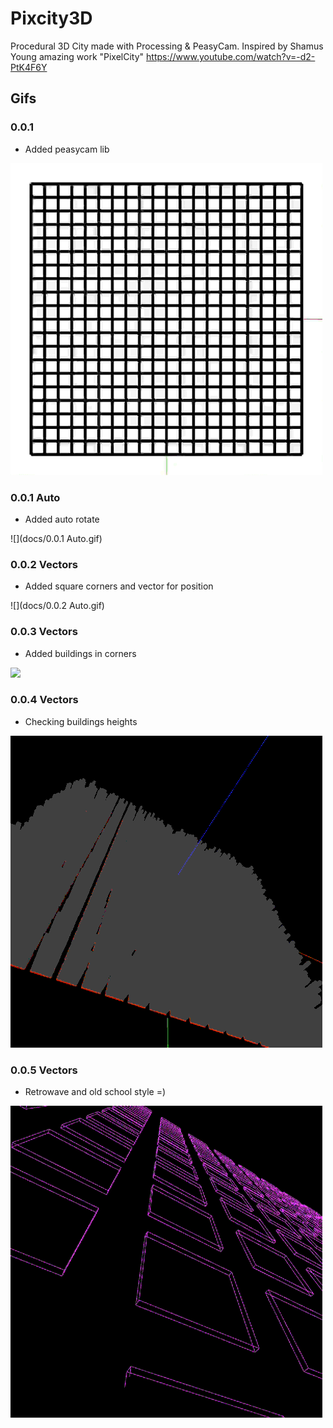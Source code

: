 # Pixcity3D
Procedural 3D City made with Processing & PeasyCam. Inspired by Shamus Young amazing work "PixelCity" https://www.youtube.com/watch?v=-d2-PtK4F6Y

## Gifs

### 0.0.1

- Added peasycam lib

![](docs/0.0.1.gif)

### 0.0.1 Auto

- Added auto rotate

![](docs/0.0.1 Auto.gif)

### 0.0.2 Vectors

- Added square corners and vector for position

![](docs/0.0.2 Auto.gif)

### 0.0.3 Vectors

- Added buildings in corners

![](docs/0.0.3.gif)

### 0.0.4 Vectors

- Checking buildings heights 

![](docs/0.0.4.gif)

### 0.0.5 Vectors

- Retrowave and old school style =) 

![](docs/0.0.5.gif)

